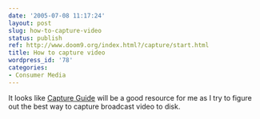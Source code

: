 ```yaml
---
date: '2005-07-08 11:17:24'
layout: post
slug: how-to-capture-video
status: publish
ref: http://www.doom9.org/index.html?/capture/start.html
title: How to capture video
wordpress_id: '78'
categories:
- Consumer Media
---
```


It looks like [Capture Guide](http://www.doom9.org/index.html?/capture/start.html) will be a good resource for me as I try to figure out the best way to capture broadcast video to disk.
